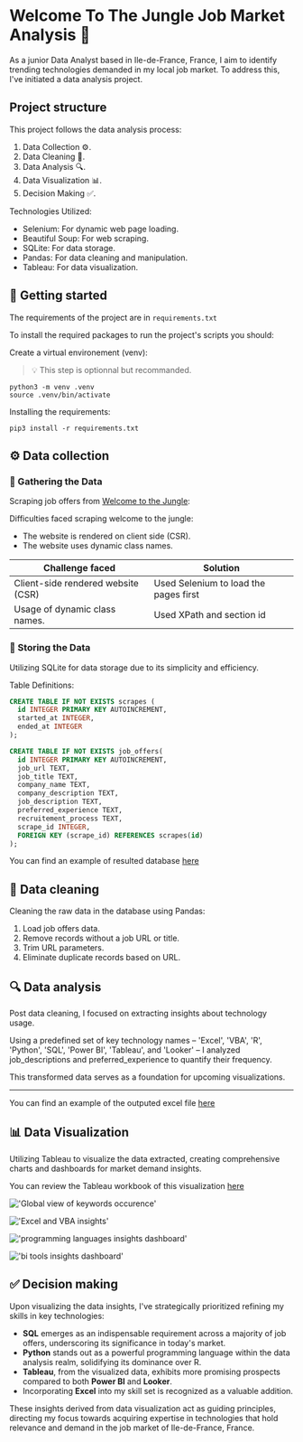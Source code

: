 # Welcome To The Jungle Job Market Analysis 🌿

As a junior Data Analyst based in Ile-de-France, France, I aim to identify trending technologies demanded in my local job market. To address this, I've initiated a data analysis project.

## Project structure

This project follows the data analysis process:

1. Data Collection ⚙️.
2. Data Cleaning 🧼.
3. Data Analysis 🔍.
4. Data Visualization 📊.
5. Decision Making ✅.

Technologies Utilized:

- Selenium: For dynamic web page loading.
- Beautiful Soup: For web scraping.
- SQLite: For data storage.
- Pandas: For data cleaning and manipulation.
- Tableau: For data visualization.

## 🚀 Getting started

The requirements of the project are in `requirements.txt`

To install the required packages to run the project's scripts you should:

Create a virtual environement (venv):
> 💡 This step is optionnal but recommanded.

```shell
python3 -m venv .venv
source .venv/bin/activate
```

Installing the requirements:

```shell
pip3 install -r requirements.txt
```

## ⚙️ Data collection

### 🤖 Gathering the Data

Scraping job offers from [Welcome to the Jungle](https://www.welcometothejungle.com/en/jobs):

Difficulties faced scraping welcome to the jungle:

- The website is rendered on client side (CSR).
- The website uses dynamic class names.

| Challenge faced | Solution |
| ----------- | ----------- |
| Client-side rendered website (CSR) | Used Selenium to load the pages first |
| Usage of dynamic class names. | Used XPath and section id |

### 💾 Storing the Data

Utilizing SQLite for data storage due to its simplicity and efficiency.

Table Definitions:

```SQL
CREATE TABLE IF NOT EXISTS scrapes (
  id INTEGER PRIMARY KEY AUTOINCREMENT,
  started_at INTEGER,
  ended_at INTEGER
);

CREATE TABLE IF NOT EXISTS job_offers(
  id INTEGER PRIMARY KEY AUTOINCREMENT,
  job_url TEXT,
  job_title TEXT,
  company_name TEXT,
  company_description TEXT,
  job_description TEXT,
  preferred_experience TEXT,
  recruitement_process TEXT,
  scrape_id INTEGER,
  FOREIGN KEY (scrape_id) REFERENCES scrapes(id)
);
```

You can find an example of resulted database [here](/example/)

## 🧼 Data cleaning

Cleaning the raw data in the database using Pandas:

1. Load job offers data.
1. Remove records without a job URL or title.
1. Trim URL parameters.
1. Eliminate duplicate records based on URL.

## 🔍 Data analysis

Post data cleaning, I focused on extracting insights about technology usage.

Using a predefined set of key technology names – 'Excel', 'VBA', 'R', 'Python', 'SQL', 'Power BI', 'Tableau', and 'Looker' – I analyzed job_descriptions and preferred_experience to quantify their frequency.

This transformed data serves as a foundation for upcoming visualizations.

---
You can find an example of the outputed excel file [here](/example/)

## 📊 Data Visualization

Utilizing Tableau to visualize the data extracted, creating comprehensive charts and dashboards for market demand insights.

You can review the Tableau workbook of this visualization [here](/example/)

!['Global view of keywords occurence'](docs/assets/Global%20keywords.jpg)

!['Excel and VBA insights'](docs/assets/Excel%20and%20VBA%20-%20Pie.jpg)

!['programming languages insights dashboard'](docs/assets/Prog%20Lang%20-%20Dashboard.jpg)

!['bi tools insights dashboard'](docs/assets/Bi%20Tools%20-%20Dashboard.jpg)

## ✅ Decision making

Upon visualizing the data insights, I've strategically prioritized refining my skills in key technologies:

- **SQL** emerges as an indispensable requirement across a majority of job offers, underscoring its significance in today's market.
- **Python** stands out as a powerful programming language within the data analysis realm, solidifying its dominance over R.
- **Tableau**, from the visualized data, exhibits more promising prospects compared to both **Power BI** and **Looker**.
- Incorporating **Excel** into my skill set is recognized as a valuable addition.

These insights derived from data visualization act as guiding principles, directing my focus towards acquiring expertise in technologies that hold relevance and demand in the job market of Ile-de-France, France.
